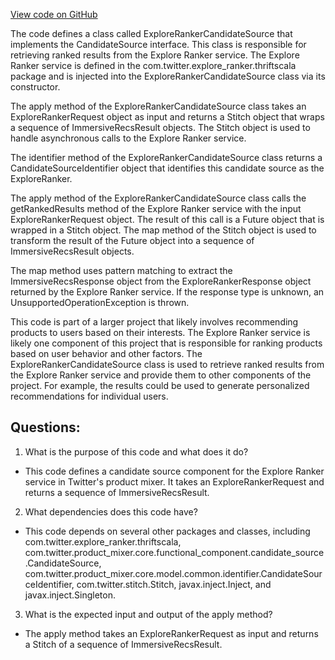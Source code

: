 [View code on GitHub](https://github.com/misbahsy/the-algorithm/product-mixer/component-library/src/main/scala/com/twitter/product_mixer/component_library/candidate_source/explore_ranker/ExploreRankerCandidateSource.scala)

The code defines a class called ExploreRankerCandidateSource that implements the CandidateSource interface. This class is responsible for retrieving ranked results from the Explore Ranker service. The Explore Ranker service is defined in the com.twitter.explore_ranker.thriftscala package and is injected into the ExploreRankerCandidateSource class via its constructor.

The apply method of the ExploreRankerCandidateSource class takes an ExploreRankerRequest object as input and returns a Stitch object that wraps a sequence of ImmersiveRecsResult objects. The Stitch object is used to handle asynchronous calls to the Explore Ranker service.

The identifier method of the ExploreRankerCandidateSource class returns a CandidateSourceIdentifier object that identifies this candidate source as the ExploreRanker.

The apply method of the ExploreRankerCandidateSource class calls the getRankedResults method of the Explore Ranker service with the input ExploreRankerRequest object. The result of this call is a Future object that is wrapped in a Stitch object. The map method of the Stitch object is used to transform the result of the Future object into a sequence of ImmersiveRecsResult objects.

The map method uses pattern matching to extract the ImmersiveRecsResponse object from the ExploreRankerResponse object returned by the Explore Ranker service. If the response type is unknown, an UnsupportedOperationException is thrown.

This code is part of a larger project that likely involves recommending products to users based on their interests. The Explore Ranker service is likely one component of this project that is responsible for ranking products based on user behavior and other factors. The ExploreRankerCandidateSource class is used to retrieve ranked results from the Explore Ranker service and provide them to other components of the project. For example, the results could be used to generate personalized recommendations for individual users.
## Questions: 
 1. What is the purpose of this code and what does it do?
- This code defines a candidate source component for the Explore Ranker service in Twitter's product mixer. It takes an ExploreRankerRequest and returns a sequence of ImmersiveRecsResult.

2. What dependencies does this code have?
- This code depends on several other packages and classes, including com.twitter.explore_ranker.thriftscala, com.twitter.product_mixer.core.functional_component.candidate_source.CandidateSource, com.twitter.product_mixer.core.model.common.identifier.CandidateSourceIdentifier, com.twitter.stitch.Stitch, javax.inject.Inject, and javax.inject.Singleton.

3. What is the expected input and output of the apply method?
- The apply method takes an ExploreRankerRequest as input and returns a Stitch of a sequence of ImmersiveRecsResult.